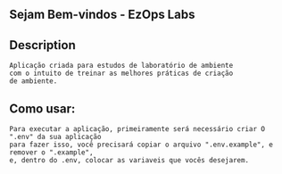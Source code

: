 ## Sejam Bem-vindos - EzOps Labs

## Description
```
Aplicação criada para estudos de laboratório de ambiente 
com o intuito de treinar as melhores práticas de criação 
de ambiente.

```

## Como usar:
```
Para executar a aplicação, primeiramente será necessário criar O ".env" da sua aplicação
para fazer isso, você precisará copiar o arquivo ".env.example", e remover o ".example", 
e, dentro do .env, colocar as variaveis que vocês desejarem.

```
